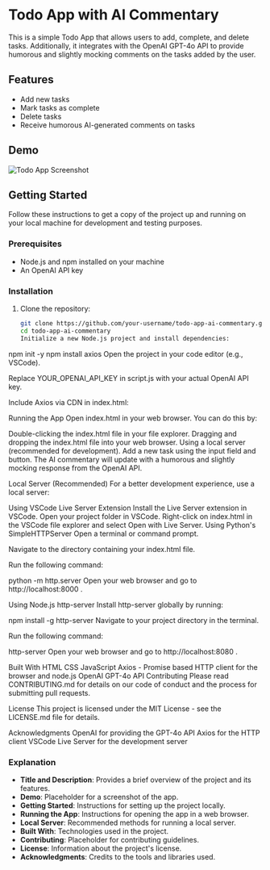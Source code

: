 # Todo App with AI Commentary

This is a simple Todo App that allows users to add, complete, and delete tasks. Additionally, it integrates with the OpenAI GPT-4o API to provide humorous and slightly mocking comments on the tasks added by the user.

## Features

- Add new tasks
- Mark tasks as complete
- Delete tasks
- Receive humorous AI-generated comments on tasks

## Demo

![Todo App Screenshot](screenshot.png)

## Getting Started

Follow these instructions to get a copy of the project up and running on your local machine for development and testing purposes.

### Prerequisites

- Node.js and npm installed on your machine
- An OpenAI API key

### Installation

1. Clone the repository:

   ```bash
   git clone https://github.com/your-username/todo-app-ai-commentary.git
   cd todo-app-ai-commentary
   Initialize a new Node.js project and install dependencies:
   ```

npm init -y
npm install axios
Open the project in your code editor (e.g., VSCode).

Replace
YOUR_OPENAI_API_KEY
in script.js with your actual OpenAI API key.

Include Axios via CDN in index.html:

<script src="https://cdn.jsdelivr.net/npm/axios/dist/axios.min.js"></script>

Running the App
Open index.html in your web browser. You can do this by:

Double-clicking the index.html file in your file explorer.
Dragging and dropping the index.html file into your web browser.
Using a local server (recommended for development).
Add a new task using the input field and button. The AI commentary will update with a humorous and slightly mocking response from the OpenAI API.

Local Server (Recommended)
For a better development experience, use a local server:

Using VSCode Live Server Extension
Install the Live Server extension in VSCode.
Open your project folder in VSCode.
Right-click on index.html in the VSCode file explorer and select Open with Live Server.
Using Python's SimpleHTTPServer
Open a terminal or command prompt.

Navigate to the directory containing your index.html file.

Run the following command:

python -m http.server
Open your web browser and go to
http://localhost:8000
.

Using Node.js http-server
Install
http-server
globally by running:

npm install -g http-server
Navigate to your project directory in the terminal.

Run the following command:

http-server
Open your web browser and go to
http://localhost:8080
.

Built With
HTML
CSS
JavaScript
Axios - Promise based HTTP client for the browser and node.js
OpenAI GPT-4o API
Contributing
Please read CONTRIBUTING.md for details on our code of conduct and the process for submitting pull requests.

License
This project is licensed under the MIT License - see the LICENSE.md file for details.

Acknowledgments
OpenAI for providing the GPT-4o API
Axios for the HTTP client
VSCode Live Server for the development server

### Explanation

- **Title and Description**: Provides a brief overview of the project and its features.
- **Demo**: Placeholder for a screenshot of the app.
- **Getting Started**: Instructions for setting up the project locally.
- **Running the App**: Instructions for opening the app in a web browser.
- **Local Server**: Recommended methods for running a local server.
- **Built With**: Technologies used in the project.
- **Contributing**: Placeholder for contributing guidelines.
- **License**: Information about the project's license.
- **Acknowledgments**: Credits to the tools and libraries used.
